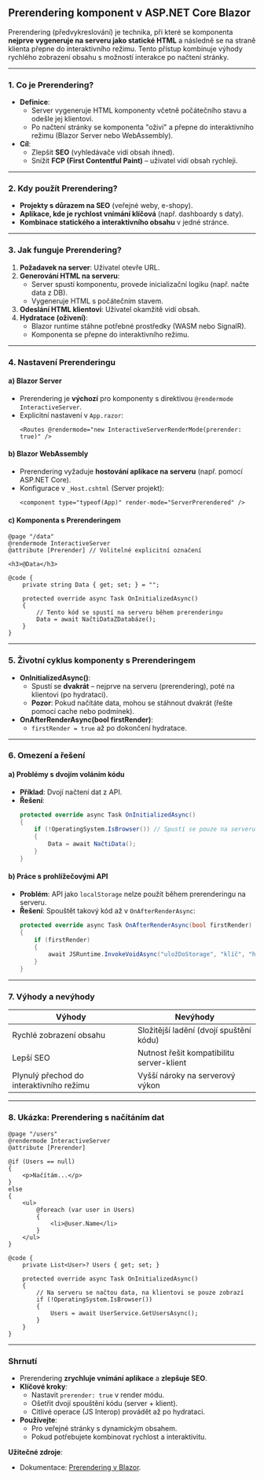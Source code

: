 
## **Prerendering komponent v ASP.NET Core Blazor**  

Prerendering (předvykreslování) je technika, při které se komponenta **nejprve vygeneruje na serveru jako statické HTML** a následně se na straně klienta přepne do interaktivního režimu. Tento přístup kombinuje výhody rychlého zobrazení obsahu s možností interakce po načtení stránky.

---

### **1. Co je Prerendering?**  

- **Definice**:  
  - Server vygeneruje HTML komponenty včetně počátečního stavu a odešle jej klientovi.  
  - Po načtení stránky se komponenta "oživí" a přepne do interaktivního režimu (Blazor Server nebo WebAssembly).  
- **Cíl**:  
  - Zlepšit **SEO** (vyhledávače vidí obsah ihned).  
  - Snížit **FCP (First Contentful Paint)** – uživatel vidí obsah rychleji.  

---

### **2. Kdy použít Prerendering?**  

- **Projekty s důrazem na SEO** (veřejné weby, e-shopy).  
- **Aplikace, kde je rychlost vnímání klíčová** (např. dashboardy s daty).  
- **Kombinace statického a interaktivního obsahu** v jedné stránce.  

---

### **3. Jak funguje Prerendering?**  

1. **Požadavek na server**: Uživatel otevře URL.  
2. **Generování HTML na serveru**:  
   - Server spustí komponentu, provede inicializační logiku (např. načte data z DB).  
   - Vygeneruje HTML s počátečním stavem.  
3. **Odeslání HTML klientovi**: Uživatel okamžitě vidí obsah.  
4. **Hydratace (oživení)**:  
   - Blazor runtime stáhne potřebné prostředky (WASM nebo SignalR).  
   - Komponenta se přepne do interaktivního režimu.  

---

### **4. Nastavení Prerenderingu**  

#### **a) Blazor Server**  

- Prerendering je **výchozí** pro komponenty s direktivou `@rendermode InteractiveServer`.  
- Explicitní nastavení v `App.razor`:  
  ```razor
  <Routes @rendermode="new InteractiveServerRenderMode(prerender: true)" />
  ```

#### **b) Blazor WebAssembly**  

- Prerendering vyžaduje **hostování aplikace na serveru** (např. pomocí ASP.NET Core).  
- Konfigurace v `_Host.cshtml` (Server projekt):  
  ```razor
  <component type="typeof(App)" render-mode="ServerPrerendered" />
  ```

#### **c) Komponenta s Prerenderingem**  

```razor
@page "/data"
@rendermode InteractiveServer  
@attribute [Prerender] // Volitelné explicitní označení

<h3>@Data</h3>

@code {
    private string Data { get; set; } = "";

    protected override async Task OnInitializedAsync()
    {
        // Tento kód se spustí na serveru během prerenderingu
        Data = await NačtiDataZDatabáze();
    }
}
```

---

### **5. Životní cyklus komponenty s Prerenderingem**  

- **OnInitializedAsync()**:  
  - Spustí se **dvakrát** – nejprve na serveru (prerendering), poté na klientovi (po hydrataci).  
  - **Pozor**: Pokud načítáte data, mohou se stáhnout dvakrát (řešte pomocí cache nebo podmínek).  
- **OnAfterRenderAsync(bool firstRender)**:  
  - `firstRender = true` až po dokončení hydratace.  

---

### **6. Omezení a řešení**  

#### **a) Problémy s dvojím voláním kódu**  

- **Příklad**: Dvojí načtení dat z API.  
- **Řešení**:  
  ```csharp
  protected override async Task OnInitializedAsync()
  {
      if (!OperatingSystem.IsBrowser()) // Spustí se pouze na serveru
      {
          Data = await NačtiData();
      }
  }
  ```

#### **b) Práce s prohlížečovými API**  

- **Problém**: API jako `localStorage` nelze použít během prerenderingu na serveru.  
- **Řešení**: Spouštět takový kód až v `OnAfterRenderAsync`:  
  ```csharp
  protected override async Task OnAfterRenderAsync(bool firstRender)
  {
      if (firstRender)
      {
          await JSRuntime.InvokeVoidAsync("uložDoStorage", "klíč", "hodnota");
      }
  }
  ```

---

### **7. Výhody a nevýhody**  

| **Výhody**                          | **Nevýhody**                          |  
|-------------------------------------|----------------------------------------|  
| Rychlé zobrazení obsahu             | Složitější ladění (dvojí spuštění kódu)|  
| Lepší SEO                           | Nutnost řešit kompatibilitu server-klient |  
| Plynulý přechod do interaktivního režimu | Vyšší nároky na serverový výkon |  

---

### **8. Ukázka: Prerendering s načítáním dat**  

```razor
@page "/users"
@rendermode InteractiveServer  
@attribute [Prerender]

@if (Users == null)
{
    <p>Načítám...</p>
}
else
{
    <ul>
        @foreach (var user in Users)
        {
            <li>@user.Name</li>
        }
    </ul>
}

@code {
    private List<User>? Users { get; set; }

    protected override async Task OnInitializedAsync()
    {
        // Na serveru se načtou data, na klientovi se pouze zobrazí
        if (!OperatingSystem.IsBrowser())
        {
            Users = await UserService.GetUsersAsync();
        }
    }
}
```

---

### **Shrnutí**  

- Prerendering **zrychluje vnímání aplikace** a **zlepšuje SEO**.  
- **Klíčové kroky**:  
  - Nastavit `prerender: true` v render módu.  
  - Ošetřit dvojí spouštění kódu (server + klient).  
  - Citlivé operace (JS Interop) provádět až po hydrataci.  
- **Používejte**:  
  - Pro veřejné stránky s dynamickým obsahem.  
  - Pokud potřebujete kombinovat rychlost a interaktivitu.  

**Užitečné zdroje**:  
- Dokumentace: [Prerendering v Blazor](https://learn.microsoft.com/cs-cz/aspnet/core/blazor/components/prerendering).  
